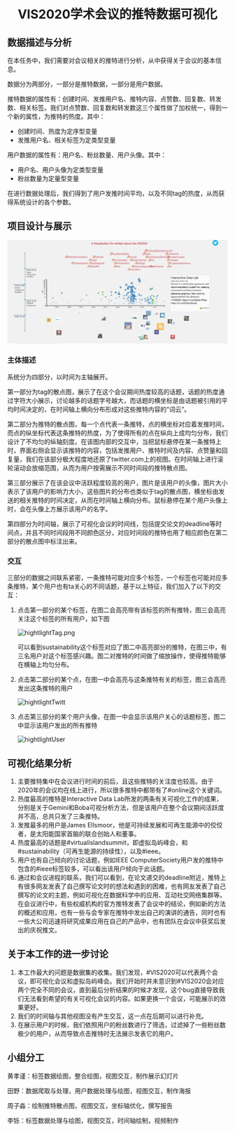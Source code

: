# <center>VIS2020学术会议的推特数据可视化</center>

## 数据描述与分析

在本任务中，我们需要对会议相关的推特进行分析，从中获得关于会议的基本信息。

数据分为两部分，一部分是推特数据，一部分是用户数据。

推特数据的属性有：创建时间、发推用户名、推特内容、点赞数、回复数、转发数、相关标签。我们对点赞数、回复数和转发数这三个属性做了加权统一，得到一个新的属性，为推特的热度。其中：
* 创建时间、热度为定序型变量
* 发推用户名、相关标签为定类型变量

用户数据的属性有：用户名、粉丝数量、用户头像。其中：
* 用户名、用户头像为定类型变量
* 粉丝数量为定量型变量

在进行数据处理后，我们得到了用户发推时间平均，以及不同tag的热度，从而获得系统设计的各个参数。

## 项目设计与展示

![overview.png](/readme_img/overview.png)

### 主体描述

系统分为四部分，以时间为主轴展开。

第一部分为tag的散点图，展示了在这个会议期间热度较高的话题，话题的热度通过字符大小展示，讨论越多的话题字号越大，而话题的横坐标是由话题被引用的平均时间决定的，在时间轴上横向分布形成对这些推特内容的“词云”。

第二部分为推特的散点图，每一个点代表一条推特，点的横坐标对应着发推时间，而点的纵坐标代表这条推特的热度，为了使得所有的点在纵向上成均匀分布，我们设计了不均匀的纵轴刻度。在该图内部的交互中，当把鼠标悬停在某一条推特上时，界面右侧会显示该推特的内容，包括发推用户、推特时间及内容、点赞量和回复量，我们在该部分极大程度地还原了twitter.com上的视图。在时间轴上进行滚轮滚动会放缩范围，从而为用户按需展示不同时间段的推特散点图。

第三部分展示了在该会议中活跃程度较高的用户，图片是该用户的头像，图片大小表示了该用户的影响力大小，这些图片的分布也类似于tag的散点图，横坐标由发送的相关推特的时间决定，从而在时间轴上横向分布。鼠标悬停在某个用户头像上时，会在头像上方展示该用户的名字。

第四部分为时间轴，展示了可视化会议的时间线，包括提交论文的deadline等时间点，并且不同时间段用不同颜色区分，对应时间段的推特也用了相应颜色在第二部分的散点图中标注出来。

### 交互

三部分的数据之间联系紧密，一条推特可能对应多个标签，一个标签也可能对应多条推特，某个用户也有ta关心的不同话题，基于以上特征，我们加入了以下的交互：

1. 点击第一部分的某个标签，在图二会高亮带有该标签的所有推特，图三会高亮关注这个标签的所有用户，如下图

   ![hightlightTag.png](/readme_img/hightlightTag.gif)

   可以看到sustainability这个标签对应了图二中高亮部分的推特，在图三中，有三名用户对这个标签感兴趣。图二对推特的时间做了缩放操作，使得推特能够在横轴上均匀分布。

2. 点击第二部分的某个点，在图一中会高亮与这条推特有关的标签，图三会高亮发出这条推特的用户

   ![hightlightTwitt](/readme_img/hightlightTwitt.gif)

3. 点击第三部分的某个用户头像，在图一中会显示该用户关心的话题标签，图二中显示该用户发出的所有推特

   ![hightlightUser](/readme_img/hightlightUser.gif)

## 可视化结果分析

1. 主要推特集中在会议进行时间的前后，且这些推特的关注度也较高。由于2020年的会议均在线上进行，所以很多推特中都带有了#online这个关键词。
2. 热度最高的推特是Interactive Data Lab所发的两条有关可视化工作的成果，分别是关于Gemini和Boba可视分析方法，但是该用户在整个会议期间活跃度并不高，总共只发了三条推特。
3. 发推最多的用户是James Ellsmoor，他是可持续发展和可再生能源中的佼佼者，是太阳能国家首脑的联合创始人和董事。
4. 热度最高的话题是#virtualislandsummit，即虚拟岛屿峰会，和#sustainability（可再生能源的持续性），以及#ieee。
5. 用户也有自己倾向的讨论话题，例如IEEE ComputerSociety用户发的推特中包含的#ieee标签较多，可以看出该用户倾向于此话题。
6. 通过和会议进程的联系，我们可以看到，在论文递交的deadline附近，推特上有很多网友发表了自己撰写论文时的想法和遇到的困难，也有网友发表了自己撰写的论文的主题，例如可视化在数据科学中的应用、互动社交网络集群等。在会议进行中，有些权威机构的官方推特发表了会议中的结论，例如新的方法的概述和应用，也有一些与会专家在推特中发出自己的演讲的通告，同时也有一些大公司迅速将研究成果应用在自己的产品中，也有团队在会议中获奖后发出的庆祝推文。

## 关于本工作的进一步讨论

1. 本工作最大的问题是数据集的收集。我们发现，#VIS2020可以代表两个会议，即可视化会议和虚拟岛屿峰会。我们开始时并未意识到#VIS2020会对应两个完全不同的会议，直到最后分析结果的时候才发现，这个bug直接导致我们无法看到希望的有关可视化会议的内容。如果更换一个会议，可能展示的效果更好。
2. 我们的时间轴与其他视图没有产生交互，这一点在后期可以进行补充。
3. 在展示用户的时候，我们依照用户的粉丝数进行了筛选，过滤掉了一些粉丝数极少的用户，从而导致点击推特时无法展示发表它的用户。

## 小组分工

黄孝谨：标签数据绘图，整合绘图，视图交互，制作展示幻灯片

田野：数据爬取与处理，用户数据处理与绘图，视图交互，制作海报

周子淼：绘制推特散点图，视图交互，坐标轴优化，撰写报告

李铄：标签数据处理与绘图，视图交互，时间轴绘制，视频制作